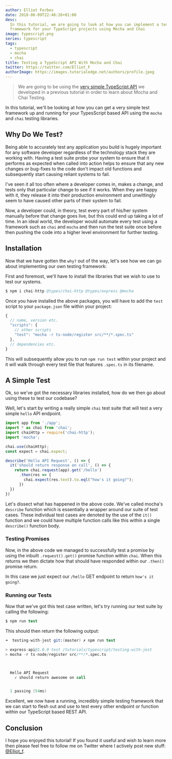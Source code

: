 ```yaml
---
author: Elliot Forbes
date: 2018-06-09T22:48:26+01:00
desc:
  In this tutorial, we are going to look at how you can implement a testing
  framework for your TypeScript projects using Mocha and Chai
image: typescript.png
series: typescript
tags:
  - typescript
  - mocha
  - chai
title: Testing a TypeScript API With Mocha and Chai
twitter: https://twitter.com/Elliot_F
authorImage: https://images.tutorialedge.net/authors/profile.jpeg
---
```


> We are going to be using the
> [very simple TypeScript API](/typescript/creating-rest-api-express-typescript/)
> we developed in a previous tutorial in order to learn about Mocha and Chai
> Testing.

In this tutorial, we'll be looking at how you can get a very simple test
framework up and running for your TypesScript based API using the `mocha` and
`chai` testing libraries.

## Why Do We Test?

Being able to accurately test any application you build is hugely important for
any software developer regardless of the technology stack they are working with.
Having a test suite probe your system to ensure that it performs as expected
when called into action helps to ensure that any new changes or bug-fixes to the
code don't impact old functions and subsequently start causing reliant systems
to fail.

I've seen it all too often where a developer comes in, makes a change, and tests
only that particular change to see if it works. When they are happy with it,
they release it into their production environment and unwittingly seem to have
caused other parts of their system to fail.

Now, a developer could, in theory, test every part of his/her system manually
before that change goes live, but this could end up taking a lot of time. In an
ideal world, the developer would automate every test using a framework such as
`chai` and `mocha` and then run the test suite once before then pushing the code
into a higher level environment for further testing.

## Installation

Now that we have gotten the `why?` out of the way, let's see how we can go about
implementing our own testing framework:

First and foremost, we'll have to install the libraries that we wish to use to
test our systems.

```s
$ npm i chai-http @types/chai-http @types/express @mocha
```

Once you have installed the above packages, you will have to add the `test`
script to your `package.json` file within your project:

```js
{
  // name, version etc.
  "scripts": {
    // other scripts
    "test": "mocha -r ts-node/register src/**/*.spec.ts"
  },
  // dependencies etc.
}
```

This will subsequently allow you to run `npm run test` within your project and
it will walk through every test file that features `.spec.ts` in its filename.

## A Simple Test

Ok, so we've got the necessary libraries installed, how do we then go about
using these to test our codebase?

Well, let's start by writing a really simple `chai` test suite that will test a
very simple `hello` API endpoint.

```js
import app from './app';
import * as chai from 'chai';
import chaiHttp = require('chai-http');
import 'mocha';

chai.use(chaiHttp);
const expect = chai.expect;

describe('Hello API Request', () => {
  it('should return response on call', () => {
    return chai.request(app).get('/hello')
      .then(res => {
        chai.expect(res.text).to.eql("how's it going?");
      })
  })
})
```

Let's dissect what has happened in the above code. We've called mocha's
`describe` function which is essentially a wrapper around our suite of test
cases. These individual test cases are denoted by the use of the `it()` function
and we could have multiple function calls like this within a single `describe()`
function body.

### Testing Promises

Now, in the above code we managed to successfully test a promise by using the
inbuilt `.request().get()` promise function within `chai`. When this returns we
then dictate how that should have responded within our `.then()` promise return.

In this case we just expect our `/hello` GET endpoint to return
`how's it going?`.

### Running our Tests

Now that we've got this test case written, let's try running our test suite by
calling the following:

```s
$ npm run test
```

This should then return the following output:

```s
➜  testing-with-jest git:(master) ✗ npm run test

> express-api@1.0.0 test /tutorials/typescript/testing-with-jest
> mocha -r ts-node/register src/**/*.spec.ts



  Hello API Request
    ✓ should return awesome on call


  1 passing (54ms)
```

Excellent, we now have a running, incredibly simple testing framework that we
can start to flesh out and use to test every other endpoint or function within
our TypeScript based REST API.

## Conclusion

I hope you enjoyed this tutorial! If you found it useful and wish to learn more
then please feel free to follow me on Twitter where I actively post new stuff:
[@Elliot_f](https://twitter.com/elliot_f).
